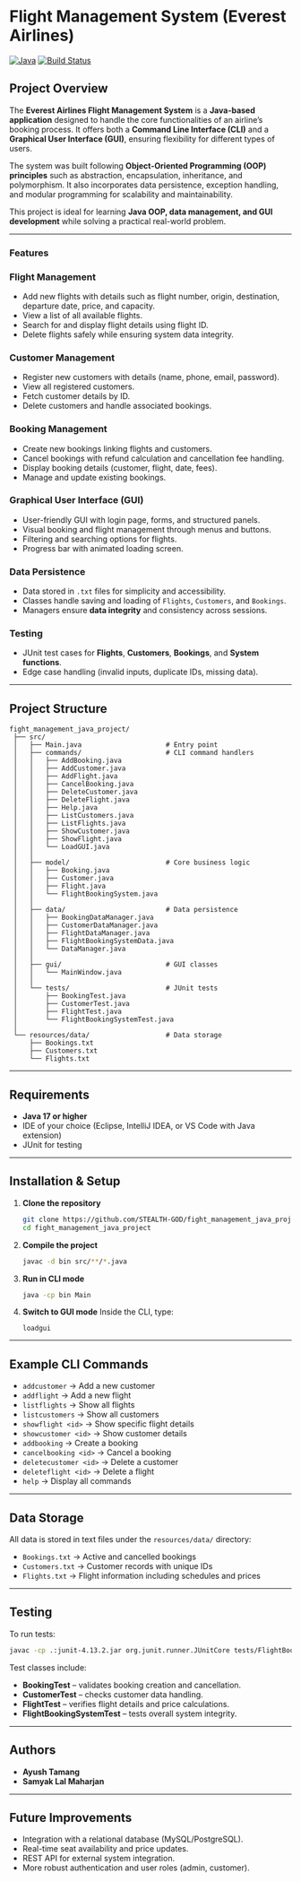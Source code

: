 #  Flight Management System (Everest Airlines)

[![Java](https://img.shields.io/badge/Java-17+-blue.svg)](https://www.oracle.com/java/technologies/javase/jdk17-archive-downloads.html)
[![Build Status](https://img.shields.io/badge/build-passing-brightgreen.svg)]()

##  Project Overview

The **Everest Airlines Flight Management System** is a **Java-based application** designed to handle the core functionalities of an airline’s booking process. It offers both a **Command Line Interface (CLI)** and a **Graphical User Interface (GUI)**, ensuring flexibility for different types of users.

The system was built following **Object-Oriented Programming (OOP) principles** such as abstraction, encapsulation, inheritance, and polymorphism. It also incorporates data persistence, exception handling, and modular programming for scalability and maintainability.

This project is ideal for learning **Java OOP, data management, and GUI development** while solving a practical real-world problem.

---

### Features

### Flight Management

* Add new flights with details such as flight number, origin, destination, departure date, price, and capacity.
* View a list of all available flights.
* Search for and display flight details using flight ID.
* Delete flights safely while ensuring system data integrity.

###  Customer Management

* Register new customers with details (name, phone, email, password).
* View all registered customers.
* Fetch customer details by ID.
* Delete customers and handle associated bookings.

### Booking Management

* Create new bookings linking flights and customers.
* Cancel bookings with refund calculation and cancellation fee handling.
* Display booking details (customer, flight, date, fees).
* Manage and update existing bookings.

### Graphical User Interface (GUI)

* User-friendly GUI with login page, forms, and structured panels.
* Visual booking and flight management through menus and buttons.
* Filtering and searching options for flights.
* Progress bar with animated loading screen.

###  Data Persistence

* Data stored in `.txt` files for simplicity and accessibility.
* Classes handle saving and loading of `Flights`, `Customers`, and `Bookings`.
* Managers ensure **data integrity** and consistency across sessions.

###  Testing

* JUnit test cases for **Flights**, **Customers**, **Bookings**, and **System functions**.
* Edge case handling (invalid inputs, duplicate IDs, missing data).

---

## Project Structure

```
fight_management_java_project/
 ├── src/
 │   ├── Main.java                     # Entry point
 │   ├── commands/                     # CLI command handlers
 │   │   ├── AddBooking.java
 │   │   ├── AddCustomer.java
 │   │   ├── AddFlight.java
 │   │   ├── CancelBooking.java
 │   │   ├── DeleteCustomer.java
 │   │   ├── DeleteFlight.java
 │   │   ├── Help.java
 │   │   ├── ListCustomers.java
 │   │   ├── ListFlights.java
 │   │   ├── ShowCustomer.java
 │   │   ├── ShowFlight.java
 │   │   └── LoadGUI.java
 │   │
 │   ├── model/                        # Core business logic
 │   │   ├── Booking.java
 │   │   ├── Customer.java
 │   │   ├── Flight.java
 │   │   └── FlightBookingSystem.java
 │   │
 │   ├── data/                         # Data persistence
 │   │   ├── BookingDataManager.java
 │   │   ├── CustomerDataManager.java
 │   │   ├── FlightDataManager.java
 │   │   ├── FlightBookingSystemData.java
 │   │   └── DataManager.java
 │   │
 │   ├── gui/                          # GUI classes
 │   │   └── MainWindow.java
 │   │
 │   └── tests/                        # JUnit tests
 │       ├── BookingTest.java
 │       ├── CustomerTest.java
 │       ├── FlightTest.java
 │       └── FlightBookingSystemTest.java
 │
 └── resources/data/                   # Data storage
     ├── Bookings.txt
     ├── Customers.txt
     └── Flights.txt
```

---

##  Requirements

* **Java 17 or higher**
* IDE of your choice (Eclipse, IntelliJ IDEA, or VS Code with Java extension)
* JUnit for testing

---

##  Installation & Setup

1. **Clone the repository**

   ```bash
   git clone https://github.com/STEALTH-GOD/fight_management_java_project.git
   cd fight_management_java_project
   ```

2. **Compile the project**

   ```bash
   javac -d bin src/**/*.java
   ```

3. **Run in CLI mode**

   ```bash
   java -cp bin Main
   ```

4. **Switch to GUI mode**
   Inside the CLI, type:

   ```
   loadgui
   ```

---

##  Example CLI Commands

* `addcustomer` → Add a new customer
* `addflight` → Add a new flight
* `listflights` → Show all flights
* `listcustomers` → Show all customers
* `showflight <id>` → Show specific flight details
* `showcustomer <id>` → Show customer details
* `addbooking` → Create a booking
* `cancelbooking <id>` → Cancel a booking
* `deletecustomer <id>` → Delete a customer
* `deleteflight <id>` → Delete a flight
* `help` → Display all commands

---

##  Data Storage

All data is stored in text files under the `resources/data/` directory:

* `Bookings.txt` → Active and cancelled bookings
* `Customers.txt` → Customer records with unique IDs
* `Flights.txt` → Flight information including schedules and prices

---

##  Testing

To run tests:

```bash
javac -cp .:junit-4.13.2.jar org.junit.runner.JUnitCore tests/FlightBookingSystemTest
```

Test classes include:

* **BookingTest** – validates booking creation and cancellation.
* **CustomerTest** – checks customer data handling.
* **FlightTest** – verifies flight details and price calculations.
* **FlightBookingSystemTest** – tests overall system integrity.

---

##  Authors

* **Ayush Tamang**
* **Samyak Lal Maharjan**

---


## Future Improvements

* Integration with a relational database (MySQL/PostgreSQL).
* Real-time seat availability and price updates.
* REST API for external system integration.
* More robust authentication and user roles (admin, customer).

